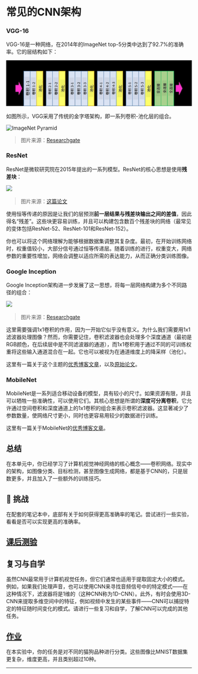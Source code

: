<!--
CO_OP_TRANSLATOR_METADATA:
{
  "original_hash": "53faab85adfcebd8c10bcd71dc2fa557",
  "translation_date": "2025-09-23T12:38:08+00:00",
  "source_file": "lessons/4-ComputerVision/07-ConvNets/CNN_Architectures.md",
  "language_code": "zh"
}
-->
# 常见的CNN架构

### VGG-16

VGG-16是一种网络，在2014年的ImageNet top-5分类中达到了92.7%的准确率。它的层结构如下：

![ImageNet Layers](../../../../../translated_images/vgg-16-arch1.d901a5583b3a51baeaab3e768567d921e5d54befa46e1e642616c5458c934028.zh.jpg)

如图所示，VGG采用了传统的金字塔架构，即一系列卷积-池化层的组合。

![ImageNet Pyramid](../../../../../translated_images/vgg-16-arch.64ff2137f50dd49fdaa786e3f3a975b3f22615efd13efb19c5d22f12e01451a1.zh.jpg)

> 图片来源：[Researchgate](https://www.researchgate.net/figure/Vgg16-model-structure-To-get-the-VGG-NIN-model-we-replace-the-2-nd-4-th-6-th-7-th_fig2_335194493)

### ResNet

ResNet是微软研究院在2015年提出的一系列模型。ResNet的核心思想是使用**残差块**：

<img src="images/resnet-block.png" width="300"/>

> 图片来源：[这篇论文](https://arxiv.org/pdf/1512.03385.pdf)

使用恒等传递的原因是让我们的层预测**前一层结果与残差块输出之间的差值**，因此得名“残差”。这些块更容易训练，并且可以构建包含数百个残差块的网络（最常见的变体包括ResNet-52、ResNet-101和ResNet-152）。

你也可以将这个网络理解为能够根据数据集调整其复杂度。最初，在开始训练网络时，权重值较小，大部分信号通过恒等传递层。随着训练的进行，权重变大，网络参数的重要性增加，网络会调整以适应所需的表达能力，从而正确分类训练图像。

### Google Inception

Google Inception架构进一步发展了这一思想，将每一层网络构建为多个不同路径的组合：

<img src="images/inception.png" width="400"/>

> 图片来源：[Researchgate](https://www.researchgate.net/figure/Inception-module-with-dimension-reductions-left-and-schema-for-Inception-ResNet-v1_fig2_355547454)

这里需要强调1x1卷积的作用，因为一开始它似乎没有意义。为什么我们需要用1x1滤波器处理图像？然而，你需要记住，卷积滤波器也会处理多个深度通道（最初是RGB颜色，在后续层中是不同滤波器的通道），而1x1卷积用于通过不同的可训练权重将这些输入通道混合在一起。它也可以被视为在通道维度上的降采样（池化）。

这里有一篇关于这个主题的[优秀博客文章](https://medium.com/analytics-vidhya/talented-mr-1x1-comprehensive-look-at-1x1-convolution-in-deep-learning-f6b355825578)，以及[原始论文](https://arxiv.org/pdf/1312.4400.pdf)。

### MobileNet

MobileNet是一系列适合移动设备的模型，具有较小的尺寸。如果资源有限，并且可以牺牲一些准确性，可以使用它们。其核心思想是所谓的**深度可分离卷积**，它允许通过空间卷积和深度通道上的1x1卷积的组合来表示卷积滤波器。这显著减少了参数数量，使网络尺寸更小，同时也更容易用较少的数据进行训练。

这里有一篇关于MobileNet的[优秀博客文章](https://medium.com/analytics-vidhya/image-classification-with-mobilenet-cc6fbb2cd470)。

## 总结

在本单元中，你已经学习了计算机视觉神经网络的核心概念——卷积网络。现实中的架构，如图像分类、目标检测，甚至图像生成网络，都是基于CNN的，只是层数更多，并且加入了一些额外的训练技巧。

## 🚀 挑战

在配套的笔记本中，底部有关于如何获得更高准确率的笔记。尝试进行一些实验，看看是否可以实现更高的准确率。

## [课后测验](https://ff-quizzes.netlify.app/en/ai/quiz/14)

## 复习与自学

虽然CNN最常用于计算机视觉任务，但它们通常也适用于提取固定大小的模式。例如，如果我们处理声音，也可以使用CNN来寻找音频信号中的特定模式——在这种情况下，滤波器将是1维的（这种CNN称为1D-CNN）。此外，有时会使用3D-CNN来提取多维空间中的特征，例如视频中发生的某些事件——CNN可以捕捉特定的特征随时间变化的模式。请进行一些复习和自学，了解CNN可以完成的其他任务。

## [作业](lab/README.md)

在本实验中，你的任务是对不同的猫狗品种进行分类。这些图像比MNIST数据集更复杂，维度更高，并且类别超过10种。

---

